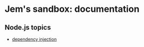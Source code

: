 # Jem's sandbox: documentation

## Node.js topics

- [dependency injection](./node.js/dependency-injection.md)
